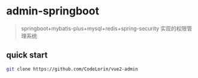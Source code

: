 # admin-springboot

> springboot+mybatis-plus+mysql+redis+spring-security 实现的权限管理系统

## quick start
```bash
git clone https://github.com/CodeLorin/vue2-admin
```

